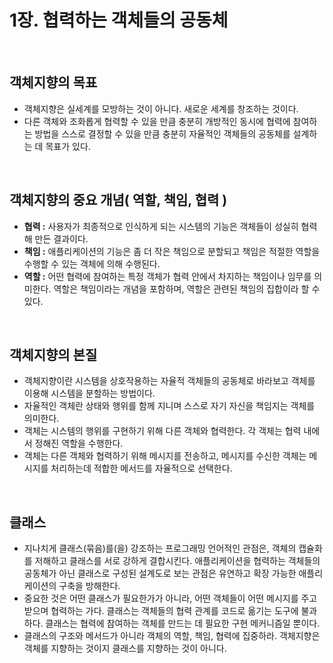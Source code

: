 # 1장. 협력하는 객체들의 공동체

<br>

## 객체지향의 목표
  - 객체지향은 실세계를 모방하는 것이 아니다. 새로운 세계를 창조하는 것이다.
  - 다른 객체와 조화롭게 협력할 수 있을 만큼 충분히 개방적인 동시에 협력에 참여하는 방법을 스스로 결정할 수 있을 만큼 충분히 자율적인 객체들의 공동체를 설계하는 데 목표가 있다.
  
<br>

## 객체지향의 중요 개념( 역할, 책임, 협력 )
  - **협력 :** 사용자가 최종적으로 인식하게 되는 시스템의 기능은 객체들이 성실히 협력해 만든 결과이다.
  - **책임 :** 애플리케이션의 기능은 좀 더 작은 책임으로 분할되고 책임은 적절한 역할을 수행할 수 있는 객체에 의해 수행된다.
  - **역할 :** 어떤 협력에 참여하는 특정 객체가 협력 안에서 차지하는 책임이나 임무를 의미한다. 역할은 책임이라는 개념을 포함하며, 역할은 관련된 책임의 집합이라 할 수 있다.
    
<br>


## 객체지향의 본질
  - 객체지향이란 시스템을 상호작용하는 자율적 객체들의 공동체로 바라보고 객체를 이용해 시스템을 분할하는 방법이다.
  - 자율적인 객체란 상태와 행위를 함께 지니며 스스로 자기 자신을 책임지는 객체를 의미한다.
  - 객체는 시스템의 행위를 구현하기 위해 다른 객체와 협력한다. 각 객체는 협력 내에서 정해진 역할을 수행한다.
  - 객체는 다른 객체와 협력하기 위해 메시지를 전송하고, 메시지를 수신한 객체는 메시지를 처리하는데 적합한 메서드를 자율적으로 선택한다.
 
      
<br>


## 클래스
  - 지나치게 클래스(묶음)를(을) 강조하는 프로그래밍 언어적인 관점은, 객체의 캡슐화를 저해하고 클래스를 서로 강하게 결합시킨다. 애플리케이션을 협력하는 객체들의 공동체가 아닌 클래스로 구성된 설계도로 보는 관점은 유연하고 확장 가능한 애플리케이션의 구축을 방해한다.
  - 중요한 것은 어떤 클래스가 필요한가가 아니라, 어떤 객체들이 어떤 메시지를 주고받으며 협력하는 가다. 클래스는 객체들의 협력 관계를 코드로 옮기는 도구에 불과하다. 클래스는 협력에 참여하는 객체를 만드는 데 필요한 구현 메커니즘일 뿐이다.
  - 클래스의 구조와 메서드가 아니라 객체의 역할, 책임, 협력에 집중하라. 객체지향은 객체를 지향하는 것이지 클래스를 지향하는 것이 아니다.
